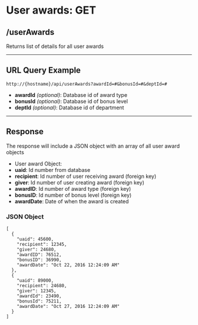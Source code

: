 # User awards: GET

## /userAwards

Returns list of details for all user awards

---

## URL Query Example

```
http://{hostname}/api/userAwards?awardId=#&bonusId=#&deptId=#
```

- **awardId** *(optional)*: Database id of award type
- **bonusId** *(optional)*: Database id of bonus level
- **deptId** *(optional)*: Database id of department

---

## Response

The response will include a JSON object with an array of all user award objects

- User award Object:
 - **uaid**: Id number from database
 - **recipient**: Id number of user receiving award (foreign key)
 - **giver**: Id number of user creating award (foreign key)
 - **awardID**: Id number of award type (foreign key)
 - **bonusID**: Id number of bonus level (foreign key)
 - **awardDate**: Date of when the award is created

### JSON Object

```
[
  {
    "uaid": 45600,
	"recipient": 12345,
	"giver": 24680,
	"awardID": 76512,
	"bonusID": 36990,
    "awardDate": "Oct 22, 2016 12:24:09 AM"
  },
  {
    "uaid": 89000,
	"recipient": 24680,
	"giver": 12345,
	"awardId": 23490,
	"bonusId": 75211,
    "awardDate": "Oct 27, 2016 12:24:09 AM"
  }
]
```